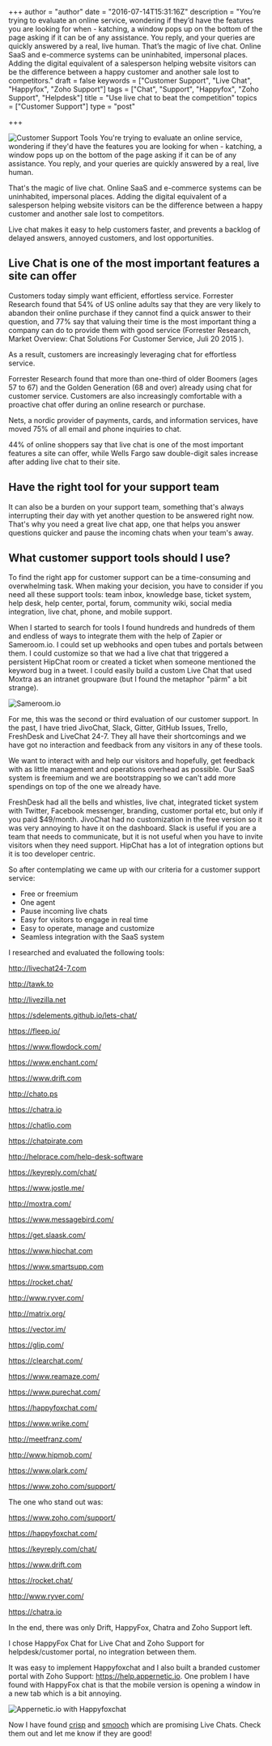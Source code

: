 +++
author = "author"
date = "2016-07-14T15:31:16Z"
description = "You’re trying to evaluate an online service, wondering if they’d have the features you are looking for when - katching, a window pops up on the bottom of the page asking if it can be of any assistance. You reply, and your queries are quickly answered by a real, live human. That’s the magic of live chat. Online SaaS and e-commerce systems can be uninhabited, impersonal places. Adding the digital equivalent of a salesperson helping website visitors can be the difference between a happy customer and another sale lost to competitors."
draft = false
keywords = ["Customer Support", "Live Chat", "Happyfox", "Zoho Support"]
tags = ["Chat", "Support", "Happyfox", "Zoho Support", "Helpdesk"]
title = "Use live chat to beat the competition"
topics = ["Customer Support"]
type = "post"

+++
![Customer Support Tools][1]
You're trying to evaluate an online service, wondering if they'd have the features you are looking for when - katching, a window pops up on the bottom of the page asking if it can be of any assistance. You reply, and your queries are quickly answered by a real, live human.

That's the magic of live chat. Online SaaS and e-commerce systems can be uninhabited, impersonal places. Adding the digital equivalent of a salesperson helping website visitors can be the difference between a happy customer and another sale lost to competitors.

Live chat makes it easy to help customers faster, and prevents a backlog of delayed answers, annoyed customers, and lost opportunities. 

## Live Chat is one of the most important features a site can offer

Customers today simply want efficient, effortless service. Forrester Research found that 54% of US online adults say that they are very likely to abandon their online purchase if they cannot find a quick answer to their question, and 77% say that valuing their time is the most important thing a company can do to provide them with good service (Forrester Research, Market Overview: Chat Solutions For Customer Service, Juli 20 2015 ).

 As a result, customers are increasingly leveraging chat for effortless service. 

Forrester Research found that more than one-third of older Boomers (ages 57 to 67) and the Golden Generation (68 and over) already using chat for customer service. Customers are also increasingly comfortable with a proactive chat offer during an online research or purchase.

Nets, a nordic provider of payments, cards, and information services, have moved 75% of all email and phone inquiries to chat.

44% of online shoppers say that live chat is one of the most important features a site can offer, while Wells Fargo saw double-digit sales increase after adding live chat to their site.

## Have the right tool for your support team 
It can also be a burden on your support team, something that's always interrupting their day with yet another question to be answered right now. That's why you need a great live chat app, one that helps you answer questions quicker and pause the incoming chats when your team's away.

## What customer support tools should I use?
To find the right app for customer support can be a time-consuming and overwhelming task. When making your decision, you have to consider if you need all these support tools: team inbox, knowledge base, ticket system, help desk, help center, portal, forum, community wiki, social media integration, live chat, phone, and mobile support.

When I started to search for tools I found hundreds and hundreds of them and endless of ways to integrate them with the help of Zapier or Sameroom.io. I could set up webhooks and open tubes and portals between them. I could customize so that we had a live chat that triggered a persistent HipChat room  or created a ticket when someone mentioned the keyword bug in a tweet. I could easily build a custom Live Chat that used Moxtra as an intranet groupware  (but I found the metaphor "pärm" a bit strange). 

![Sameroom.io][2]

For me, this was the second or third evaluation of our customer support. In the past, I have tried JivoChat, Slack, Gitter, GitHub Issues, Trello, FreshDesk and LiveChat 24-7. They all have their shortcomings and we have got no interaction and feedback from any visitors in any of these tools.

We want to interact with and help our visitors and hopefully, get feedback with as little management and operations overhead as possible. Our SaaS system is freemium and we are bootstrapping so we can't add more spendings on top of the one we already have.

FreshDesk had all the bells and whistles, live chat, integrated ticket system with Twitter, Facebook messenger, branding, customer portal etc, but only if you paid $49/month. JivoChat had no customization in the free version so it was very annoying to have it on the dashboard. Slack is useful if you are a team that needs to communicate, but it is not useful when you have to invite visitors when they need support. HipChat has a lot of integration options but it is too developer centric. 

So after contemplating we came up with our criteria for a customer support service:

 - Free or freemium 
- One agent 
- Pause incoming live chats
- Easy for visitors to engage in real time
- Easy to operate, manage and customize
- Seamless integration with the SaaS system 

I researched and evaluated the following tools:

http://livechat24-7.com

http://tawk.to

http://livezilla.net

https://sdelements.github.io/lets-chat/

https://fleep.io/

https://www.flowdock.com/

https://www.enchant.com/

https://www.drift.com

http://chato.ps

https://chatra.io

https://chatlio.com

https://chatpirate.com

http://helprace.com/help-desk-software

https://keyreply.com/chat/

https://www.jostle.me/

http://moxtra.com/

https://www.messagebird.com/

https://get.slaask.com/

https://www.hipchat.com

https://www.smartsupp.com

https://rocket.chat/

http://www.ryver.com/

http://matrix.org/

https://vector.im/

https://glip.com/

https://clearchat.com/

https://www.reamaze.com/

https://www.purechat.com/

https://happyfoxchat.com/

https://www.wrike.com/

http://meetfranz.com/

http://www.hipmob.com/

https://www.olark.com/

https://www.zoho.com/support/


The one who stand out was:

https://www.zoho.com/support/

https://happyfoxchat.com/

https://keyreply.com/chat/

https://www.drift.com

https://rocket.chat/

http://www.ryver.com/

https://chatra.io

In the end, there was only Drift, HappyFox, Chatra and Zoho Support left. 

I chose HappyFox Chat for Live Chat and Zoho Support for helpdesk/customer portal, no integration between them.

It was easy to implement Happyfoxchat and I also built a branded customer portal with Zoho Support: https://help.appernetic.io. One problem I have found with HappyFox chat is that the mobile version is opening a window in a new tab which is a bit annoying.

![Appernetic.io with Happyfoxchat ][3]

Now I have found [crisp][4] and [smooch][5] which are promising Live Chats. Check them out and let me know if they are good!


  [1]: https://res.cloudinary.com/appernetic/v1468511020/qk7aidqewk3xr7msnie1
  [2]: https://res.cloudinary.com/appernetic/v1468797954/fv8jynh5paottf7bjztl
  [3]: https://res.cloudinary.com/appernetic/v1468510895/nnymxeuwo5odxf5vw3ge
  [4]: https://crisp.im
  [5]: https://smooch.io/
